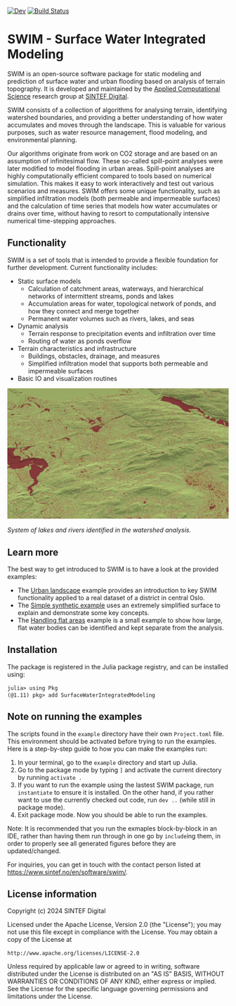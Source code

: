 [![Dev](https://img.shields.io/badge/docs-dev-blue.svg)](https://sintefmath.github.io/SurfaceWaterIntegratedModeling.jl/dev/)
[![Build Status](https://github.com/sintefmath/Jutul.jl/actions/workflows/CI.yml/badge.svg?branch=main)](https://github.com/sintefmath/SurfaceWaterIntegratedModeling.jl/actions/workflows/CI.yml?query=branch%3Amain)

# SWIM - Surface Water Integrated Modeling

SWIM is an open-source software package for static modeling and prediction of
surface water and urban flooding based on analysis of terrain topography. It is
developed and maintained by the [Applied Computational
Science](https://www.sintef.no/en/digital/departments-new/department-of-mathematics-and-cybernetics/research-group-applied-computational-science/)
research group at [SINTEF Digital](https://www.sintef.no/en/digital/).

SWIM consists of a collection of algorithms for analysing terrain, identifying
watershed boundaries, and providing a better understanding of how water
accumulates and moves through the landscape. This is valuable for various
purposes, such as water resource management, flood modeling, and environmental
planning.

Our algorithms originate from work on CO2 storage and are based on an assumption
of infinitesimal flow. These so-called spill-point analyses were later modified
to model flooding in urban areas. Spill-point analyses are highly
computationally efficient compared to tools based on numerical simulation. This
makes it easy to work interactively and test out various scenarios and
measures. SWIM offers some unique functionality, such as simplified infiltration
models (both permeable and impermeable surfaces) and the calculation of time
series that models how water accumulates or drains over time, without having to
resort to computationally intensive numerical time-stepping approaches.

## Functionality

SWIM is a set of tools that is intended to provide a flexible foundation for
further development. Current functionality includes:

- Static surface models
  - Calculation of catchment areas, waterways, and hierarchical networks of
    intermittent streams, ponds and lakes
  - Accumulation areas for water, topological network of ponds, and how they
    connect and merge together
  - Permanent water volumes such as rivers, lakes, and seas
- Dynamic analysis
  - Terrain response to precipitation events and infiltration over time
  - Routing of water as ponds overflow
- Terrain characteristics and infrastructure
  - Buildings, obstacles, drainage, and measures
  - Simplified infiltration model that supports both permeable and impermeable
    surfaces
- Basic IO and visualization routines

![image](docs/src/assets/swim-rivers.png)

*System of lakes and rivers identified in the watershed analysis.*

## Learn more

The best way to get introduced to SWIM is to have a look at the provided
examples:
- The [Urban landscape](https://sintefmath.github.io/SurfaceWaterIntegratedModeling.jl/dev/urban/)
  example provides an introduction to key SWIM functionality applied to a real
  dataset of a district in central Oslo.
- The [Simple synthetic example](https://sintefmath.github.io/SurfaceWaterIntegratedModeling.jl/dev/synthetic/)
  uses an extremely simplified surface to explain and demonstrate some key concepts.
- The [Handling flat areas](https://sintefmath.github.io/SurfaceWaterIntegratedModeling.jl/dev/flat_areas/)
  example is a small example to show how large, flat water bodies can be
  identified and kept separate from the analysis.

## Installation
The package is registered in the Julia package registry, and can be installed
using:
```
julia> using Pkg
(@1.11) pkg> add SurfaceWaterIntegratedModeling
```

## Note on running the examples
The scripts found in the `example` directory have their own `Project.toml`
file. This environment should be activated before trying to run the
examples. Here is a step-by-step guide to how you can make the examples run:
1) In your terminal, go to the `example` directory and start up Julia.
2) Go to the package mode by typing `]` and activate the current directory by
  running `activate .`
3) If you want to run the example using the lastest SWIM package, run `instantiate`
to ensure it is installed. On the other hand, if you rather want to use the
currently checked out code, run `dev ..` (while still in package mode).
4) Exit package mode.  Now you should be able to run the examples. 

Note: It is recommended that you run the exmaples block-by-block in an IDE,
  rather than having them run through in one go by `include`ing them, in order
  to properly see all generated figures before they are updated/changed.

For inquiries, you can get in touch with the contact person listed at
https://www.sintef.no/en/software/swim/.

## License information

Copyright (c) 2024 SINTEF Digital

Licensed under the Apache License, Version 2.0 (the "License");
you may not use this file except in compliance with the License.
You may obtain a copy of the License at

    http://www.apache.org/licenses/LICENSE-2.0

Unless required by applicable law or agreed to in writing, software
distributed under the License is distributed on an "AS IS" BASIS,
WITHOUT WARRANTIES OR CONDITIONS OF ANY KIND, either express or implied.
See the License for the specific language governing permissions and
limitations under the License.
